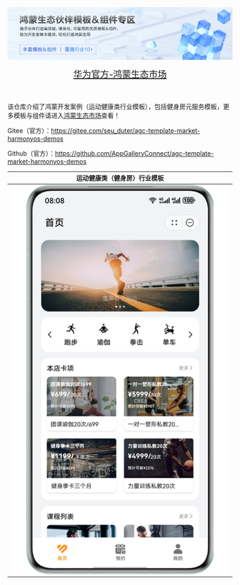 ![输入图片说明](%E5%8D%8E%E4%B8%BA%E5%AE%98%E6%96%B9-%E9%B8%BF%E8%92%99%E7%94%9F%E6%80%81%E5%B8%82%E5%9C%BA.png)

<div align="center">
  <span style="font-size: 20px;">
    <a href="https://developer.huawei.com/consumer/cn/market/prod-list?origin=template">华为官方-鸿蒙生态市场</a>
  </span>
</div>

</br>
</br>



该仓库介绍了鸿蒙开发案例（运动健康类行业模板），包括健身房元服务模板，更多模板与组件请进入[鸿蒙生态市场](https://developer.huawei.com/consumer/cn/market/prod-list/4437348dd20f48249540d1b57ef2eff6/categoryL2_202410080002)查看！

Gitee（官方）：https://gitee.com/seu_duter/agc-template-market-harmonyos-demos

Github（官方）：https://github.com/AppGalleryConnect/agc-template-market-harmonyos-demos

| 运动健康类（健身房）行业模板 | 
|:---:|
|![输入图片说明](%E5%81%A5%E8%BA%AB%E6%88%BF%E5%85%83%E6%9C%8D%E5%8A%A1%E6%A8%A1%E6%9D%BF.png)| 
